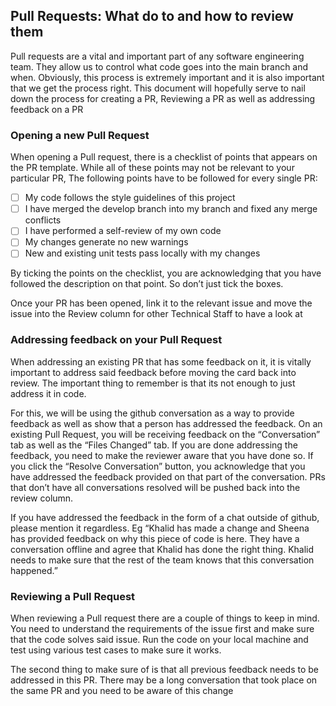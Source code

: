 ## Pull Requests: What do to and how to review them
Pull requests are a vital and important part of any software engineering team. They allow us to control what code goes into the main branch and when. Obviously, this process is extremely important and it is also important that we get the process right. This document will hopefully serve to nail down the process for creating a PR, Reviewing a PR as well as addressing feedback on a PR

### Opening a new Pull Request
When opening a Pull request, there is a checklist of points that appears on the PR template. While all of these points may not be relevant to your particular PR, The following points have to be followed for every single PR:
- [ ] My code follows the style guidelines of this project
- [ ] I have merged the develop branch into my branch and fixed any merge conflicts
- [ ] I have performed a self-review of my own code
- [ ] My changes generate no new warnings
- [ ] New and existing unit tests pass locally with my changes

By ticking the points on the checklist, you are acknowledging that you have followed the description on that point. So don’t just tick the boxes.

Once your PR has been opened, link it to the relevant issue and move the issue into the Review column for other Technical Staff to have a look at

### Addressing feedback on your Pull Request
When addressing an existing PR that has some feedback on it, it is vitally important to address said feedback before moving the card back into review. The important thing to remember is that its not enough to just address it in code. 

For this, we will be using the github conversation as a way to provide feedback as well as show that a person has addressed the feedback. On an existing Pull Request, you will be receiving feedback on the “Conversation” tab as well as the “Files Changed” tab. If you are done addressing the feedback, you need to make the reviewer aware that you have done so. If you click the “Resolve Conversation” button, you acknowledge that you have addressed the feedback provided on that part of the conversation. PRs that don’t have all conversations resolved will be pushed back into the review column.

If you have addressed the feedback in the form of a chat outside of github, please mention it regardless. Eg “Khalid has made a change and Sheena has provided feedback on why this piece of code is here. They have a conversation offline and agree that Khalid has done the right thing. Khalid needs to make sure that the rest of the team knows that this conversation happened.”


### Reviewing a Pull Request
When reviewing a Pull request there are a couple of things to keep in mind. You need to understand the requirements of the issue first and make sure that the code solves said issue. Run the code on your local machine and test using various test cases to make sure it works.

The second thing to make sure of is that all previous feedback needs to be addressed in this PR. There may be a long conversation that took place on the same PR and you need to be aware of this change


